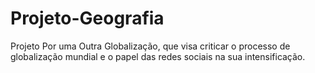 # Projeto-Geografia  
Projeto Por uma Outra Globalização, que visa criticar o processo de globalização mundial e o papel das redes sociais na sua intensificação.
